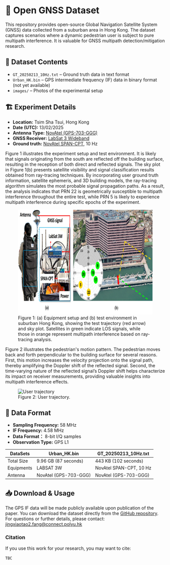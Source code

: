 # 📡 Open GNSS Dataset  

This repository provides open-source Global Navigation Satellite System (GNSS) data collected from a suburban area in Hong Kong. The dataset captures scenarios where a dynamic pedestrian user is subject to pure multipath interference. It is valuable for GNSS multipath detection/mitigation research.

## 📂 Dataset Contents
- `GT_20250213_10Hz.txt` – Ground truth data in text format  
- `Urban_HK.bin` – GPS intermediate frequency (IF) data in binary format (not yet available)
- `images/` – Photos of the experimental setup  

## 🏗 Experiment Details
- **Location:** Tsim Sha Tsui, Hong Kong  
- **Date (UTC):** 13/02/2025
- **Antenna Type:** [NovAtel (GPS-703-GGG)](https://novatel.com/support/previous-generation-products-drop-down/previous-generation-products/gps-703-ggg-antenna)
- **GNSS Receiver:** [LabSat 3 Wideband](https://www.labsat.co.uk/index.php/en/products/labsat-3-wideband)
- **Ground truth:** [NovAtel SPAN-CPT](https://novatel.com/products/gnss-inertial-navigation-systems), 10 Hz

Figure 1 illustrates the experiment setup and test environment. It is likely that signals originating from the south are reflected off the building surface, resulting in the reception of both direct and reflected signals. The sky plot in Figure 1(b) presents satellite visibility and signal classification results obtained from ray-tracing techniques. By incorporating user ground truth information, satellite ephemeris, and 3D building models, the ray-tracing algorithm simulates the most probable signal propagation paths. As a result, the analysis indicates that PRN 22 is geometrically susceptible to multipath interference throughout the entire test, while PRN 5 is likely to experience multipath interference during specific epochs of the experiment.
<figure>
  <img src="Images/Environment.jpg" alt="Environment" width="800" height="330">
  <figcaption>Figure 1: (a) Equipment setup and (b) test environment in suburban Hong Kong, showing the test trajectory (red arrow) and sky plot. Satellites in
green indicate LOS signals, while those in orange represent multipath interference based on ray-tracing analysis.</figcaption>
</figure>


Figure 2 illustrates the pedestrian's motion pattern. The pedestrian moves back and forth perpendicular to the building surface for several reasons. First, this motion increases the velocity projection onto the signal path, thereby amplifying the Doppler shift of the reflected signal. Second, the time-varying nature of the reflected signal’s Doppler shift helps characterize its impact on receiver measurements, providing valuable insights into multipath interference effects.
<figure>
  <img src="Images/User trajectory.gif" alt="User trajectory" height="300">
  <figcaption>Figure 2: User trajectory.</figcaption>
</figure>

## 📑 Data Format
- **Sampling Frequency:** 58 MHz
- **IF Frequency:** 4.58 MHz
- **Data Format：** 8-bit I/Q samples
- **Observation Type:** GPS L1

| DataSets    | Urban_HK.bin       | GT_20250213_10Hz.txt |
|-------------|--------------------|----------------------|
| Total Size  | 9.96 GB (87 seconds)      |      443 KB (102 seconds)   |
| Equipments  | LABSAT 3W          | NovAtel SPAN-CPT, 10 Hz|
| Antenna     | NovAtel (GPS-703-GGG) | NovAtel (GPS-703-GGG) |

## 📥 Download & Usage  
The GPS IF data will be made publicly available upon publication of the paper.
You can download the dataset directly from the [GitHub repository](https://github.com/yourusername/GNSS-OpenData).  
For questions or further details, please contact: [jingxiaotao2.fang@connect.polyu.hk](mailto:jingxiaotao2.fang@connect.polyu.hk)

### **Citation**

If you use this work for your research, you may want to cite:  
```bash
TBC

